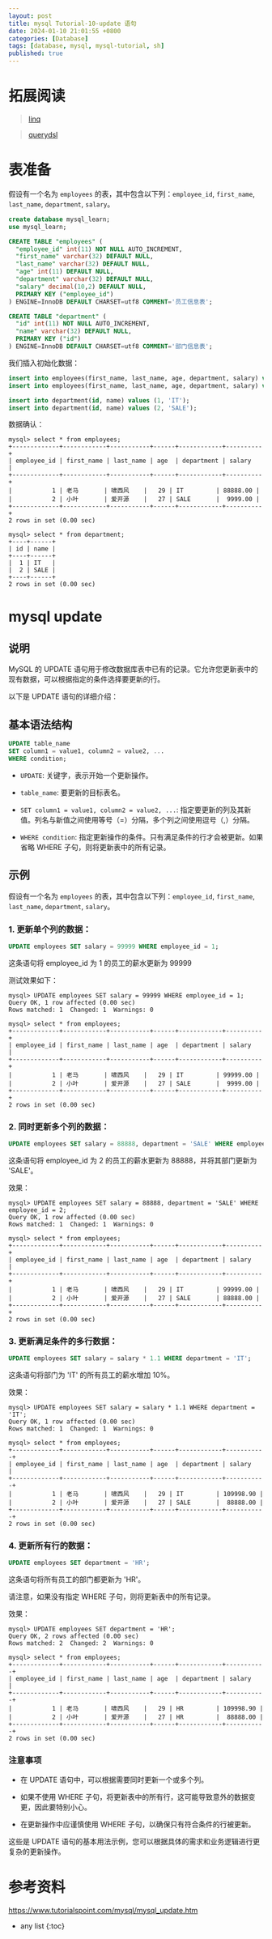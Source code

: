 ```yaml
---
layout: post
title: mysql Tutorial-10-update 语句
date: 2024-01-10 21:01:55 +0800
categories: [Database]
tags: [database, mysql, mysql-tutorial, sh]
published: true
---
```


# 拓展阅读

> [linq](https://houbb.github.io/2017/03/20/dotnet-linq)

> [querydsl](https://houbb.github.io/2016/05/21/orm-07-querydsl)




# 表准备

假设有一个名为 `employees` 的表，其中包含以下列：`employee_id`, `first_name`, `last_name`, `department`, `salary`。

```sql
create database mysql_learn;
use mysql_learn;

CREATE TABLE "employees" (
  "employee_id" int(11) NOT NULL AUTO_INCREMENT,
  "first_name" varchar(32) DEFAULT NULL,
  "last_name" varchar(32) DEFAULT NULL,
  "age" int(11) DEFAULT NULL,
  "department" varchar(32) DEFAULT NULL,
  "salary" decimal(10,2) DEFAULT NULL,
  PRIMARY KEY ("employee_id")
) ENGINE=InnoDB DEFAULT CHARSET=utf8 COMMENT='员工信息表';

CREATE TABLE "department" (
  "id" int(11) NOT NULL AUTO_INCREMENT,
  "name" varchar(32) DEFAULT NULL,
  PRIMARY KEY ("id")
) ENGINE=InnoDB DEFAULT CHARSET=utf8 COMMENT='部门信息表';
```

我们插入初始化数据：

```sql
insert into employees(first_name, last_name, age, department, salary) values ('老马', '啸西风', 29, 'IT', 88888);
insert into employees(first_name, last_name, age, department, salary) values ('小叶', '爱开源', 27, 'SALE', 9999);

insert into department(id, name) values (1, 'IT');
insert into department(id, name) values (2, 'SALE');
```

数据确认：

```
mysql> select * from employees;
+-------------+------------+-----------+------+------------+----------+
| employee_id | first_name | last_name | age  | department | salary   |
+-------------+------------+-----------+------+------------+----------+
|           1 | 老马       | 啸西风    |   29 | IT         | 88888.00 |
|           2 | 小叶       | 爱开源    |   27 | SALE       |  9999.00 |
+-------------+------------+-----------+------+------------+----------+
2 rows in set (0.00 sec)

mysql> select * from department;
+----+------+
| id | name |
+----+------+
|  1 | IT   |
|  2 | SALE |
+----+------+
2 rows in set (0.00 sec)
```

# mysql update 

## 说明

MySQL 的 UPDATE 语句用于修改数据库表中已有的记录。它允许您更新表中的现有数据，可以根据指定的条件选择要更新的行。

以下是 UPDATE 语句的详细介绍：

## 基本语法结构

```sql
UPDATE table_name
SET column1 = value1, column2 = value2, ...
WHERE condition;
```

- `UPDATE`: 关键字，表示开始一个更新操作。

- `table_name`: 要更新的目标表名。

- `SET column1 = value1, column2 = value2, ...`: 指定要更新的列及其新值。列名与新值之间使用等号（=）分隔，多个列之间使用逗号（,）分隔。

- `WHERE condition`: 指定更新操作的条件。只有满足条件的行才会被更新。如果省略 WHERE 子句，则将更新表中的所有记录。

## 示例

假设有一个名为 `employees` 的表，其中包含以下列：`employee_id`, `first_name`, `last_name`, `department`, `salary`。

### 1. **更新单个列的数据**：

```sql
UPDATE employees SET salary = 99999 WHERE employee_id = 1;
```

这条语句将 employee_id 为 1 的员工的薪水更新为 99999

测试效果如下：

```
mysql> UPDATE employees SET salary = 99999 WHERE employee_id = 1;
Query OK, 1 row affected (0.00 sec)
Rows matched: 1  Changed: 1  Warnings: 0

mysql> select * from employees;
+-------------+------------+-----------+------+------------+----------+
| employee_id | first_name | last_name | age  | department | salary   |
+-------------+------------+-----------+------+------------+----------+
|           1 | 老马       | 啸西风    |   29 | IT         | 99999.00 |
|           2 | 小叶       | 爱开源    |   27 | SALE       |  9999.00 |
+-------------+------------+-----------+------+------------+----------+
2 rows in set (0.00 sec)
```

### 2. **同时更新多个列的数据**：

```sql
UPDATE employees SET salary = 88888, department = 'SALE' WHERE employee_id = 2;
```

这条语句将 employee_id 为 2 的员工的薪水更新为 88888，并将其部门更新为 'SALE'。

效果：

```
mysql> UPDATE employees SET salary = 88888, department = 'SALE' WHERE employee_id = 2;
Query OK, 1 row affected (0.00 sec)
Rows matched: 1  Changed: 1  Warnings: 0

mysql> select * from employees;
+-------------+------------+-----------+------+------------+----------+
| employee_id | first_name | last_name | age  | department | salary   |
+-------------+------------+-----------+------+------------+----------+
|           1 | 老马       | 啸西风    |   29 | IT         | 99999.00 |
|           2 | 小叶       | 爱开源    |   27 | SALE       | 88888.00 |
+-------------+------------+-----------+------+------------+----------+
2 rows in set (0.00 sec)
```

### 3. **更新满足条件的多行数据**：

```sql
UPDATE employees SET salary = salary * 1.1 WHERE department = 'IT';
```

这条语句将部门为 'IT' 的所有员工的薪水增加 10%。

效果：

```
mysql> UPDATE employees SET salary = salary * 1.1 WHERE department = 'IT';
Query OK, 1 row affected (0.00 sec)
Rows matched: 1  Changed: 1  Warnings: 0

mysql> select * from employees;
+-------------+------------+-----------+------+------------+-----------+
| employee_id | first_name | last_name | age  | department | salary    |
+-------------+------------+-----------+------+------------+-----------+
|           1 | 老马       | 啸西风    |   29 | IT         | 109998.90 |
|           2 | 小叶       | 爱开源    |   27 | SALE       |  88888.00 |
+-------------+------------+-----------+------+------------+-----------+
2 rows in set (0.00 sec)
```

### 4. **更新所有行的数据**：

```sql
UPDATE employees SET department = 'HR';
```

这条语句将所有员工的部门都更新为 'HR'。

请注意，如果没有指定 WHERE 子句，则将更新表中的所有记录。

效果：

```
mysql> UPDATE employees SET department = 'HR';
Query OK, 2 rows affected (0.00 sec)
Rows matched: 2  Changed: 2  Warnings: 0

mysql> select * from employees;
+-------------+------------+-----------+------+------------+-----------+
| employee_id | first_name | last_name | age  | department | salary    |
+-------------+------------+-----------+------+------------+-----------+
|           1 | 老马       | 啸西风    |   29 | HR         | 109998.90 |
|           2 | 小叶       | 爱开源    |   27 | HR         |  88888.00 |
+-------------+------------+-----------+------+------------+-----------+
2 rows in set (0.00 sec)
```
### 注意事项

- 在 UPDATE 语句中，可以根据需要同时更新一个或多个列。

- 如果不使用 WHERE 子句，将更新表中的所有行，这可能导致意外的数据变更，因此要特别小心。

- 在更新操作中应谨慎使用 WHERE 子句，以确保只有符合条件的行被更新。

这些是 UPDATE 语句的基本用法示例，您可以根据具体的需求和业务逻辑进行更复杂的更新操作。

# 参考资料

https://www.tutorialspoint.com/mysql/mysql_update.htm

* any list
{:toc}